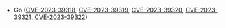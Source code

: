 - Go ([CVE-2023-39318](https://nvd.nist.gov/vuln/detail/CVE-2023-39318), [CVE-2023-39319](https://nvd.nist.gov/vuln/detail/CVE-2023-39319), [CVE-2023-39320](https://nvd.nist.gov/vuln/detail/CVE-2023-39320), [CVE-2023-39321](https://nvd.nist.gov/vuln/detail/CVE-2023-39321), [CVE-2023-39322](https://nvd.nist.gov/vuln/detail/CVE-2023-39322))
